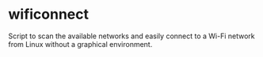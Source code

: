 # wificonnect
Script to scan the available networks and easily connect to a Wi-Fi network from Linux without a graphical environment.
